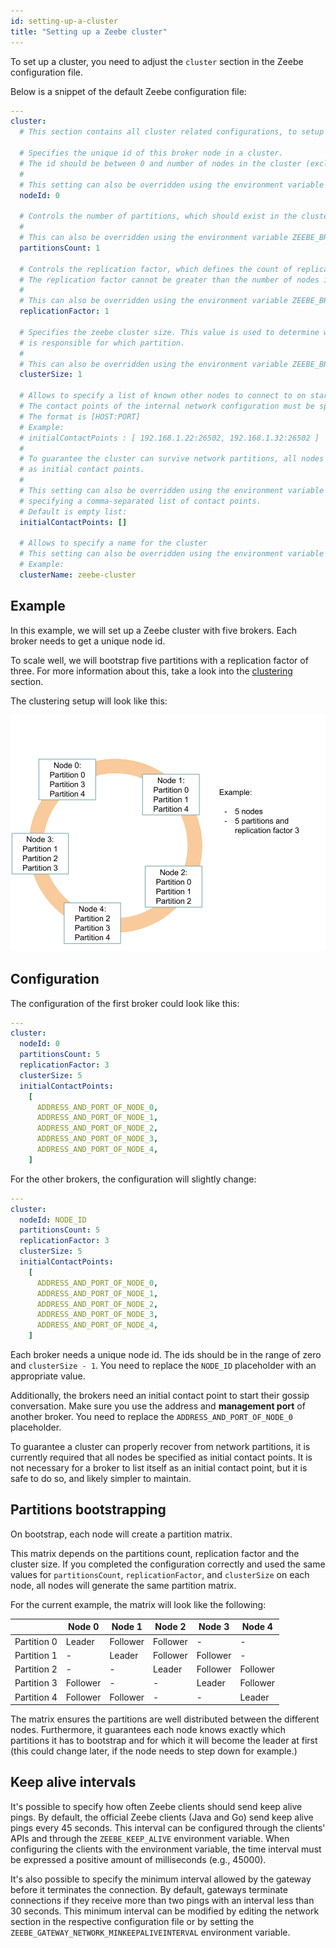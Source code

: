 ```yaml
---
id: setting-up-a-cluster
title: "Setting up a Zeebe cluster"
---
```


To set up a cluster, you need to adjust the `cluster` section in the Zeebe configuration file.

Below is a snippet of the default Zeebe configuration file:

```yaml
---
cluster:
  # This section contains all cluster related configurations, to setup a zeebe cluster

  # Specifies the unique id of this broker node in a cluster.
  # The id should be between 0 and number of nodes in the cluster (exclusive).
  #
  # This setting can also be overridden using the environment variable ZEEBE_BROKER_CLUSTER_NODEID.
  nodeId: 0

  # Controls the number of partitions, which should exist in the cluster.
  #
  # This can also be overridden using the environment variable ZEEBE_BROKER_CLUSTER_PARTITIONSCOUNT.
  partitionsCount: 1

  # Controls the replication factor, which defines the count of replicas per partition.
  # The replication factor cannot be greater than the number of nodes in the cluster.
  #
  # This can also be overridden using the environment variable ZEEBE_BROKER_CLUSTER_REPLICATIONFACTOR.
  replicationFactor: 1

  # Specifies the zeebe cluster size. This value is used to determine which broker
  # is responsible for which partition.
  #
  # This can also be overridden using the environment variable ZEEBE_BROKER_CLUSTER_CLUSTERSIZE.
  clusterSize: 1

  # Allows to specify a list of known other nodes to connect to on startup
  # The contact points of the internal network configuration must be specified.
  # The format is [HOST:PORT]
  # Example:
  # initialContactPoints : [ 192.168.1.22:26502, 192.168.1.32:26502 ]
  #
  # To guarantee the cluster can survive network partitions, all nodes must be specified
  # as initial contact points.
  #
  # This setting can also be overridden using the environment variable ZEEBE_BROKER_CLUSTER_INITIALCONTACTPOINTS
  # specifying a comma-separated list of contact points.
  # Default is empty list:
  initialContactPoints: []

  # Allows to specify a name for the cluster
  # This setting can also be overridden using the environment variable ZEEBE_BROKER_CLUSTER_CLUSTERNAME.
  # Example:
  clusterName: zeebe-cluster
```

## Example

In this example, we will set up a Zeebe cluster with five brokers. Each broker needs to get a unique node id.

To scale well, we will bootstrap five partitions with a replication factor of three. For more information about this, take a look into the [clustering](/components/zeebe/technical-concepts/clustering.md) section.

The clustering setup will look like this:

![cluster](assets/example-setup-cluster.png)

## Configuration

The configuration of the first broker could look like this:

```yaml
---
cluster:
  nodeId: 0
  partitionsCount: 5
  replicationFactor: 3
  clusterSize: 5
  initialContactPoints:
    [
      ADDRESS_AND_PORT_OF_NODE_0,
      ADDRESS_AND_PORT_OF_NODE_1,
      ADDRESS_AND_PORT_OF_NODE_2,
      ADDRESS_AND_PORT_OF_NODE_3,
      ADDRESS_AND_PORT_OF_NODE_4,
    ]
```

For the other brokers, the configuration will slightly change:

```yaml
---
cluster:
  nodeId: NODE_ID
  partitionsCount: 5
  replicationFactor: 3
  clusterSize: 5
  initialContactPoints:
    [
      ADDRESS_AND_PORT_OF_NODE_0,
      ADDRESS_AND_PORT_OF_NODE_1,
      ADDRESS_AND_PORT_OF_NODE_2,
      ADDRESS_AND_PORT_OF_NODE_3,
      ADDRESS_AND_PORT_OF_NODE_4,
    ]
```

Each broker needs a unique node id. The ids should be in the range of zero and `clusterSize - 1`. You need to replace the `NODE_ID` placeholder with an appropriate value.

Additionally, the brokers need an initial contact point to start their gossip conversation. Make sure you use the address and **management port** of another broker. You need to replace the `ADDRESS_AND_PORT_OF_NODE_0` placeholder.

To guarantee a cluster can properly recover from network partitions, it is currently required that all nodes be specified as initial contact points. It is not necessary for a broker to list itself as an initial contact point, but it is safe to do so, and likely simpler
to maintain.

## Partitions bootstrapping

On bootstrap, each node will create a partition matrix.

This matrix depends on the partitions count, replication factor and the cluster size. If you completed the configuration correctly and used the same values for `partitionsCount`, `replicationFactor`, and `clusterSize` on each node, all nodes will generate the same partition matrix.

For the current example, the matrix will look like the following:

|             | Node 0   | Node 1   | Node 2   | Node 3   | Node 4   |
| ----------- | -------- | -------- | -------- | -------- | -------- |
| Partition 0 | Leader   | Follower | Follower | -        | -        |
| Partition 1 | -        | Leader   | Follower | Follower | -        |
| Partition 2 | -        | -        | Leader   | Follower | Follower |
| Partition 3 | Follower | -        | -        | Leader   | Follower |
| Partition 4 | Follower | Follower | -        | -        | Leader   |

The matrix ensures the partitions are well distributed between the different nodes. Furthermore, it guarantees each node knows exactly which partitions it has to bootstrap and for which it will become the leader at first (this could change later, if the node needs to step down for example.)

## Keep alive intervals

It's possible to specify how often Zeebe clients should send keep alive pings. By default, the official Zeebe clients (Java and Go) send keep alive pings every 45 seconds. This interval can be configured through the clients' APIs and through the `ZEEBE_KEEP_ALIVE` environment variable. When configuring the clients with the environment variable, the time interval must be expressed a positive amount of milliseconds (e.g., 45000).

It's also possible to specify the minimum interval allowed by the gateway before it terminates the connection. By default, gateways terminate connections if they receive more than two pings with an interval less than 30 seconds. This minimum interval can be modified by editing the network section in the respective configuration file or by setting the `ZEEBE_GATEWAY_NETWORK_MINKEEPALIVEINTERVAL` environment variable.
